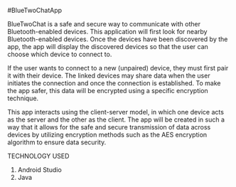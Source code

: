 #BlueTwoChatApp

BlueTwoChat is a safe and secure way to communicate with other Bluetooth-enabled devices. This application will first look for nearby Bluetooth-enabled devices. Once the devices have been discovered by the app, the app will display the discovered devices so that the user can choose which device to connect to.

If the user wants to connect to a new (unpaired) device, they must first pair it with their device. The linked devices may share data when the user initiates the connection and once the connection is established. To make the app safer, this data will be encrypted using a specific encryption technique.

This app interacts using the client-server model, in which one device acts as the server and the other as the client. The app will be created in such a way that it allows for the safe and secure transmission of data across devices by utilizing encryption methods such as the AES encryption algorithm to ensure data security.




TECHNOLOGY USED
1.	Android Studio
2.	Java

